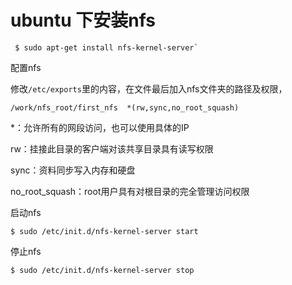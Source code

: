 # ubuntu 下安装nfs #

     $ sudo apt-get install nfs-kernel-server`

配置nfs

修改`/etc/exports`里的内容，在文件最后加入nfs文件夹的路径及权限，

    /work/nfs_root/first_nfs  *(rw,sync,no_root_squash)

*：允许所有的网段访问，也可以使用具体的IP

rw：挂接此目录的客户端对该共享目录具有读写权限

sync：资料同步写入内存和硬盘

no_root_squash：root用户具有对根目录的完全管理访问权限

启动nfs

    $ sudo /etc/init.d/nfs-kernel-server start

停止nfs

    $ sudo /etc/init.d/nfs-kernel-server stop



